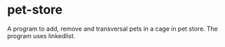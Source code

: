 # pet-store

A program to add, remove and transversal pets in a cage in pet store. The program uses linkedlist. 
